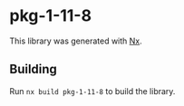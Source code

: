 # pkg-1-11-8

This library was generated with [Nx](https://nx.dev).

## Building

Run `nx build pkg-1-11-8` to build the library.
